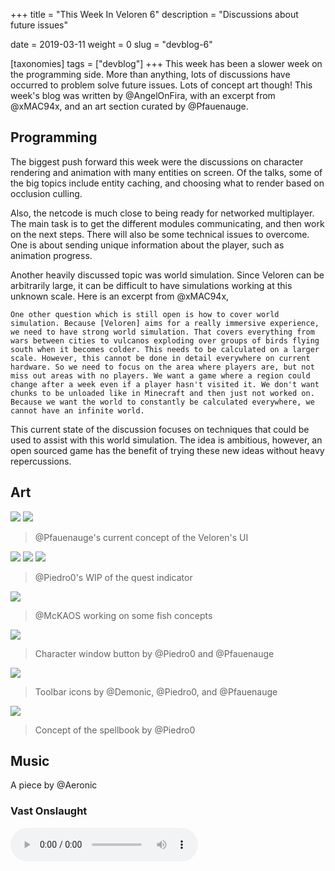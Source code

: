+++
title = "This Week In Veloren 6"
description = "Discussions about future issues"

date = 2019-03-11
weight = 0
slug = "devblog-6"

[taxonomies]
tags = ["devblog"]
+++
This week has been a slower week on the programming side. More than anything, lots of discussions have occurred to problem solve future issues. Lots of concept art though! This week's blog was written by @AngelOnFira, with an excerpt from @xMAC94x, and an art section curated by @Pfauenauge.

## Programming

The biggest push forward this week were the discussions on character rendering and animation with many entities on screen. Of the talks, some of the big topics include entity caching, and choosing what to render based on occlusion culling.

Also, the netcode is much close to being ready for networked multiplayer. The main task is to get the different modules communicating, and then work on the next steps. There will also be some technical issues to overcome. One is about sending unique information about the player, such as animation progress.

Another heavily discussed topic was world simulation. Since Veloren can be arbitrarily large, it can be difficult to have simulations working at this unknown scale. Here is an excerpt from @xMAC94x,

`
One other question which is still open is how to cover world simulation. Because [Veloren] aims for a really immersive experience, we need to have strong world simulation. That covers everything from wars between cities to vulcanos exploding over groups of birds flying south when it becomes colder. This needs to be calculated on a larger scale. However, this cannot be done in detail everywhere on current hardware. So we need to focus on the area where players are, but not miss out areas with no players. We want a game where a region could change after a week even if a player hasn't visited it. We don't want chunks to be unloaded like in Minecraft and then just not worked on. Because we want the world to constantly be calculated everywhere, we cannot have an infinite world.
`

This current state of the discussion focuses on techniques that could be used to assist with this world simulation. The idea is ambitious, however, an open sourced game has the benefit of trying these new ideas without heavy repercussions.

## Art

<img src="https://images-ext-2.discordapp.net/external/ZC7LqbshfWVpsxGvF4AP59vE_zDIje_VE6SuKn8DWGU/%3Fwidth%3D1201%26height%3D703/https/media.discordapp.net/attachments/481112886308110339/554342570394648593/unknown.png?width=1199&height=702"/>

<img src="https://cdn.discordapp.com/attachments/467073814208053248/554289191102709770/unknown.png"/>

> @Pfauenauge's current concept of the Veloren's UI

<img src="https://cdn.discordapp.com/attachments/449660795857403905/553614126358724619/unknown.png"/>

<img src="https://cdn.discordapp.com/attachments/449660795857403905/553620773034524688/Veloren_icon_quest.png"/>

<img src="https://cdn.discordapp.com/attachments/449660795857403905/553630059609718787/Veloren_icon_quest.png"/>

> @Piedro0's WIP of the quest indicator

<img src="https://cdn.discordapp.com/attachments/449660795857403905/553263588723392533/SushiSchool2.png"/>

> @McKAOS working on some fish concepts

<img src="https://cdn.discordapp.com/attachments/449660795857403905/553217836516900874/unknown.png"/>

> Character window button by @Piedro0 and @Pfauenauge

<img src="https://cdn.discordapp.com/attachments/541307708146581519/554614795488460811/mmap_icons.png"/>

> Toolbar icons by @Demonic, @Piedro0, and @Pfauenauge

<img src="https://media.discordapp.net/attachments/490620627242450955/554300377864994839/unknown.png"/>

> Concept of the spellbook by @Piedro0

## Music

A piece by @Aeronic

### Vast Onslaught
<audio controls>
  <source src="https://cdn.discordapp.com/attachments/449655372618137618/552397271631659032/Vast_Onslaught.ogg" type="audio/ogg">
Your browser does not support the audio element.
</audio>